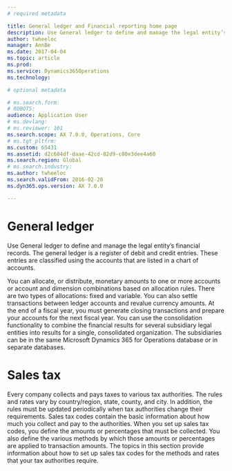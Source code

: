 ```yaml
---
# required metadata

title: General ledger and Financial reporting home page
description: Use General ledger to define and manage the legal entity’s financial records. The general ledger is a register of debit and credit entries. These entries are classified using the accounts that are listed in a chart of accounts. 
author: twheeloc
manager: AnnBe
ms.date: 2017-04-04
ms.topic: article
ms.prod: 
ms.service: Dynamics365Operations
ms.technology: 

# optional metadata

# ms.search.form: 
# ROBOTS: 
audience: Application User
# ms.devlang: 
# ms.reviewer: 101
ms.search.scope: AX 7.0.0, Operations, Core
# ms.tgt_pltfrm: 
ms.custom: 65431
ms.assetid: d2c604df-daae-42cd-82d9-c80e3dee4a60
ms.search.region: Global
# ms.search.industry: 
ms.author: twheeloc
ms.search.validFrom: 2016-02-28
ms.dyn365.ops.version: AX 7.0.0

---
```


# General ledger 

Use General ledger to define and manage the legal entity’s financial records. The general ledger is a register of debit and credit entries. These entries are classified using the accounts that are listed in a chart of accounts. 

You can allocate, or distribute, monetary amounts to one or more accounts or account and dimension combinations based on allocation rules. There are two types of allocations: fixed and variable. You can also settle transactions between ledger accounts and revalue currency amounts. At the end of a fiscal year, you must generate closing transactions and prepare your accounts for the next fiscal year. You can use the consolidation functionality to combine the financial results for several subsidiary legal entities into results for a single, consolidated organization. The subsidiaries can be in the same Microsoft Dynamics 365 for Operations database or in separate databases.

# Sales tax
Every company collects and pays taxes to various tax authorities. The rules and rates vary by country/region, state, county, and city. In addition, the rules must be updated periodically when tax authorities change their requirements. Sales tax codes contain the basic information about how much you collect and pay to the authorities. When you set up sales tax codes, you define the amounts or percentages that must be collected. You also define the various methods by which those amounts or percentages are applied to transaction amounts. The topics in this section provide information about how to set up sales tax codes for the methods and rates that your tax authorities require.




